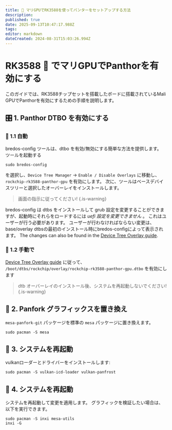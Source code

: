 ```yaml
---
title: 🐾 マリGPUでRK3588を使ってパンターをセットアップする方法
description:
published: true
date: 2025-09-13T10:47:17.988Z
tags:
editor: markdown
dateCreated: 2024-08-31T15:03:26.994Z
---
```


# RK3588 🚀 でマリGPUでPanthorを有効にする

このガイドでは、RK3588チップセットを搭載したボードに搭載されているMali GPUでPanthorを有効にするための手順を説明します。

## 🎛️ 1. Panthor DTBO を有効にする

### 🤖 1.1 自動

bredos-config ツールは、dtbo を有効/無効にする簡単な方法を提供します。 ツールを起動する

```
sudo bredos-config
```

を選択し、`Device Tree Manager` -> `Enable / Disable Overlays` に移動し、`rockchip-rk3588-panthor-gpu` を有効にします。 次に、ツールはベースデバイスツリーと選択したオーバーレイをインストールします。

> 画面の指示に従ってください!
> {.is-warning}

bredos-config は dtbs をインストールして grub 設定を変更することができますが、起動時にそれらをロードするには _uefi 設定を変更できません_ 。 これはユーザーが行う必要があります。 ユーザーが行わなければならない変更は、base/overlay dtbsの最初のインストール時にbredos-configによって表示されます。 The changes can also be found in the [Device Tree Overlay guide](/how-to/how-to-enable-dtbos).

### 🦶 1.2 手動で

[Device Tree Overlay guide](/how-to/how-to-enable-dtbos) に従って、
`/boot/dtbs/rockchip/overlay/rockchip-rk3588-panthor-gpu.dtbo` を有効にします

> dtb オーバーレイのインストール後、システムを再起動しないでください!
> {.is-warning}

## 🔄 2. Panfork グラフィックスを置き換え

`mesa-panfork-git` パッケージを標準の `mesa` パッケージに置き換えます。

```
sudo pacman -S mesa
```

## 🔁 3. システムを再起動

vulkanローダーとドライバーをインストールします:

```
sudo pacman -S vulkan-icd-loader vulkan-panfrost
```

## 🔁 4. システムを再起動

システムを再起動して変更を適用します。 グラフィックを検証したい場合は、以下を実行できます。

```
sudo pacman -S inxi mesa-utils
inxi -G
```